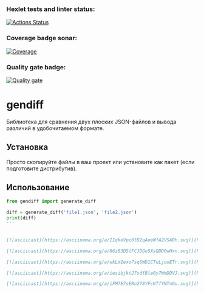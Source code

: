 ### Hexlet tests and linter status:
[![Actions Status](https://github.com/maltush/python-project-50/actions/workflows/hexlet-check.yml/badge.svg)](https://github.com/maltush/python-project-50/actions)

### Coverage badge sonar:
[![Coverage](https://sonarcloud.io/api/project_badges/measure?project=maltush_python-project-50&metric=coverage)](https://sonarcloud.io/summary/new_code?id=maltush_python-project-50)

### Quality gate badge:
[![Quality gate](https://sonarcloud.io/api/project_badges/quality_gate?project=maltush_python-project-50)](https://sonarcloud.io/summary/new_code?id=maltush_python-project-50)
# gendiff

Библиотека для сравнения двух плоских JSON-файлов и вывода различий в удобочитаемом формате.

## Установка

Просто скопируйте файлы в ваш проект или установите как пакет (если подготовите дистрибутив).

## Использование

```python
from gendiff import generate_diff

diff = generate_diff('file1.json', 'file2.json')
print(diff)
'''


[![asciicast](https://asciinema.org/a/IIqkeVpc0tD2qAeeWfA2VSADh.svg)](https://asciinema.org/a/IIqkeVpc0tD2qAeeWfA2VSADh)

[![asciicast](https://asciinema.org/a/86z83D5lFCJDGo5XsQDD0wHxn.svg)](https://asciinema.org/a/86z83D5lFCJDGo5XsQDD0wHxn)

[![asciicast](https://asciinema.org/a/wkLm1exo7sqSWD1CTuLjooETr.svg)](https://asciinema.org/a/wkLm1exo7sqSWD1CTuLjooETr)

[![asciicast](https://asciinema.org/a/iesibjktJ7sdfBle0y7WmDDVJ.svg)](https://asciinema.org/a/iesibjktJ7sdfBle0y7WmDDVJ)

[![asciicast](https://asciinema.org/a/iFM7E7sERo278YFcKTfYNTnGu.svg)](https://asciinema.org/a/iFM7E7sERo278YFcKTfYNTnGu)

